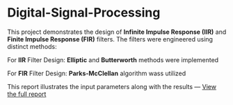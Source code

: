 # Digital-Signal-Processing

This project demonstrates the design of **Infinite Impulse Response (IIR)** and **Finite Impulse Response (FIR)** filters. The filters were engineered using distinct methods:

For **IIR** Filter Design: **Elliptic** and **Butterworth** methods were implemented

For **FIR** Filter Design: **Parks-McClellan** algorithm wass utilized

This report illustrates the input parameters along with the results — [View the full report](./Sidani-Hoda_Noaman-Samia_ElMasri-Jade.pdf)


